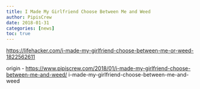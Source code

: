 ```yaml
---
title: I Made My Girlfriend Choose Between Me and Weed
author: PipisCrew
date: 2018-01-31
categories: [news]
toc: true
---
```


https://lifehacker.com/i-made-my-girlfriend-choose-between-me-or-weed-1822562611

origin - https://www.pipiscrew.com/2018/01/i-made-my-girlfriend-choose-between-me-and-weed/ i-made-my-girlfriend-choose-between-me-and-weed